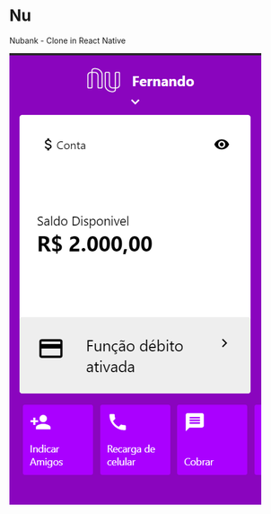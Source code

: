 # Nu
Nubank - Clone in React Native

<img src="https://github.com/Fernandox14/Nu/blob/master/Nubank.png">
